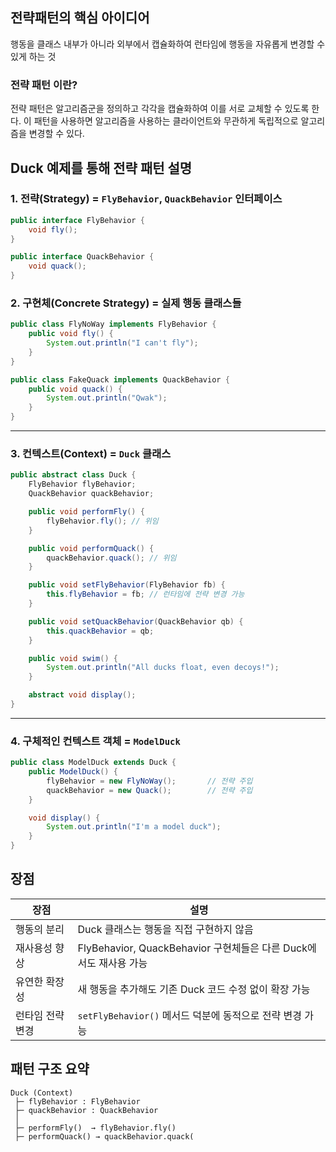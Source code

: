 ## 전략패턴의 핵심 아이디어

행동을 클래스 내부가 아니라 외부에서 캡슐화하여 런타임에 행동을 자유롭게 변경할 수 있게 하는 것

### 전략 패턴 이란?

전략 패턴은 알고리즘군을 정의하고 각각을 캡슐화하여 이를 서로 교체할 수 있도록 한다. 이 패턴을 사용하면 알고리즘을 사용하는 클라이언트와 무관하게 독립적으로 알고리즘을 변경할 수 있다.

## Duck 예제를 통해 전략 패턴 설명

### 1. **전략(Strategy)** = `FlyBehavior`, `QuackBehavior` 인터페이스

```java
public interface FlyBehavior {
    void fly();
}

public interface QuackBehavior {
    void quack();
}

```

### 2. **구현체(Concrete Strategy)** = 실제 행동 클래스들

```java
public class FlyNoWay implements FlyBehavior {
    public void fly() {
        System.out.println("I can't fly");
    }
}

public class FakeQuack implements QuackBehavior {
    public void quack() {
        System.out.println("Qwak");
    }
}

```

---

### 3. **컨텍스트(Context)** = `Duck` 클래스

```java
public abstract class Duck {
    FlyBehavior flyBehavior;
    QuackBehavior quackBehavior;

    public void performFly() {
        flyBehavior.fly(); // 위임
    }

    public void performQuack() {
        quackBehavior.quack(); // 위임
    }

    public void setFlyBehavior(FlyBehavior fb) {
        this.flyBehavior = fb; // 런타임에 전략 변경 가능
    }

    public void setQuackBehavior(QuackBehavior qb) {
        this.quackBehavior = qb;
    }

    public void swim() {
        System.out.println("All ducks float, even decoys!");
    }

    abstract void display();
}

```

---

### 4. **구체적인 컨텍스트 객체** = `ModelDuck`

```java
public class ModelDuck extends Duck {
    public ModelDuck() {
        flyBehavior = new FlyNoWay();       // 전략 주입
        quackBehavior = new Quack();        // 전략 주입
    }

    void display() {
        System.out.println("I'm a model duck");
    }
}

```

## 장점

| 장점 | 설명 |
| --- | --- |
| 행동의 분리 | Duck 클래스는 행동을 직접 구현하지 않음 |
| 재사용성 향상 | FlyBehavior, QuackBehavior 구현체들은 다른 Duck에서도 재사용 가능 |
| 유연한 확장성 | 새 행동을 추가해도 기존 Duck 코드 수정 없이 확장 가능  |
| 런타임 전략 변경 | `setFlyBehavior()` 메서드 덕분에 동적으로 전략 변경 가능 |

## 패턴 구조 요약

```
Duck (Context)
 ├─ flyBehavior : FlyBehavior
 ├─ quackBehavior : QuackBehavior
 │
 ├─ performFly()  → flyBehavior.fly()
 ├─ performQuack() → quackBehavior.quack(

```